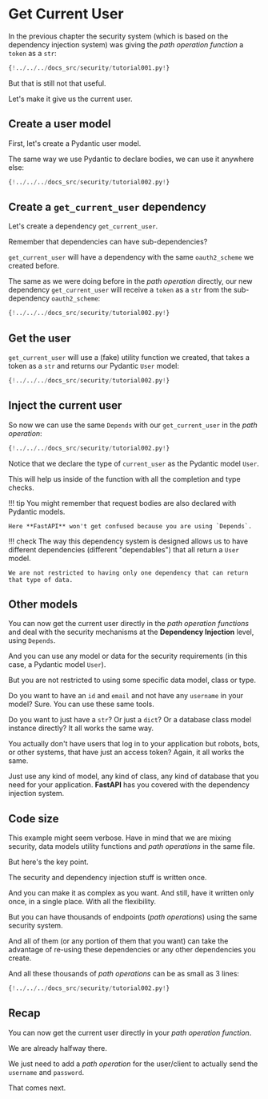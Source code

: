 # Get Current User

In the previous chapter the security system (which is based on the dependency injection system) was giving the _path operation function_ a `token` as a `str`:

```Python hl_lines="10"
{!../../../docs_src/security/tutorial001.py!}
```

But that is still not that useful.

Let's make it give us the current user.

## Create a user model

First, let's create a Pydantic user model.

The same way we use Pydantic to declare bodies, we can use it anywhere else:

```Python hl_lines="5  12-16"
{!../../../docs_src/security/tutorial002.py!}
```

## Create a `get_current_user` dependency

Let's create a dependency `get_current_user`.

Remember that dependencies can have sub-dependencies?

`get_current_user` will have a dependency with the same `oauth2_scheme` we created before.

The same as we were doing before in the _path operation_ directly, our new dependency `get_current_user` will receive a `token` as a `str` from the sub-dependency `oauth2_scheme`:

```Python hl_lines="25"
{!../../../docs_src/security/tutorial002.py!}
```

## Get the user

`get_current_user` will use a (fake) utility function we created, that takes a token as a `str` and returns our Pydantic `User` model:

```Python hl_lines="19-22  26-27"
{!../../../docs_src/security/tutorial002.py!}
```

## Inject the current user

So now we can use the same `Depends` with our `get_current_user` in the _path operation_:

```Python hl_lines="31"
{!../../../docs_src/security/tutorial002.py!}
```

Notice that we declare the type of `current_user` as the Pydantic model `User`.

This will help us inside of the function with all the completion and type checks.

!!! tip
You might remember that request bodies are also declared with Pydantic models.

    Here **FastAPI** won't get confused because you are using `Depends`.

!!! check
The way this dependency system is designed allows us to have different dependencies (different "dependables") that all return a `User` model.

    We are not restricted to having only one dependency that can return that type of data.

## Other models

You can now get the current user directly in the _path operation functions_ and deal with the security mechanisms at the **Dependency Injection** level, using `Depends`.

And you can use any model or data for the security requirements (in this case, a Pydantic model `User`).

But you are not restricted to using some specific data model, class or type.

Do you want to have an `id` and `email` and not have any `username` in your model? Sure. You can use these same tools.

Do you want to just have a `str`? Or just a `dict`? Or a database class model instance directly? It all works the same way.

You actually don't have users that log in to your application but robots, bots, or other systems, that have just an access token? Again, it all works the same.

Just use any kind of model, any kind of class, any kind of database that you need for your application. **FastAPI** has you covered with the dependency injection system.

## Code size

This example might seem verbose. Have in mind that we are mixing security, data models utility functions and _path operations_ in the same file.

But here's the key point.

The security and dependency injection stuff is written once.

And you can make it as complex as you want. And still, have it written only once, in a single place. With all the flexibility.

But you can have thousands of endpoints (_path operations_) using the same security system.

And all of them (or any portion of them that you want) can take the advantage of re-using these dependencies or any other dependencies you create.

And all these thousands of _path operations_ can be as small as 3 lines:

```Python hl_lines="30-32"
{!../../../docs_src/security/tutorial002.py!}
```

## Recap

You can now get the current user directly in your _path operation function_.

We are already halfway there.

We just need to add a _path operation_ for the user/client to actually send the `username` and `password`.

That comes next.
